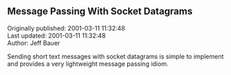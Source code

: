 ## Message Passing With Socket Datagrams  
Originally published: 2001-03-11 11:32:48  
Last updated: 2001-03-11 11:32:48  
Author: Jeff Bauer  
  
Sending short text messages with socket datagrams is simple
to implement and provides a very lightweight message passing
idiom.